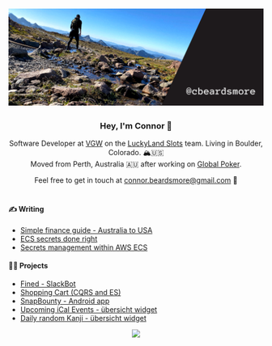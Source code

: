 # [![Connor social banner](https://raw.githubusercontent.com/cbeardsmore/cbeardsmore/main/social-banner-v2.png)](https://cbeardsmore.github.io)

<h3 align="center">Hey, I'm Connor 👋</h3>
<p align="center">Software Developer at <a href="https://www.vgw.co/">VGW</a> on the <a href="https://luckylandslots.com/">LuckyLand Slots</a> team. Living in Boulder, Colorado. 🏔🇺🇸 </br>Moved from Perth, Australia 🇦🇺 after working on <a href="https://globalpoker.com">Global Poker</a>.</p>

<p align="center">Feel free to get in touch at <a href = "mailto: connor.beardsmore@gmail.com">connor.beardsmore@gmail.com</a> 🤙</p>

# 

#### ✍️ Writing

- [Simple finance guide - Australia to USA](https://medium.com/@cbeardsmore/simple-finance-guide-australia-to-usa-251b941d096b)
- [ECS secrets done right](https://medium.com/hackernoon/ecs-secrets-done-right-9e094cfa6200)
- [Secrets management within AWS ECS](https://medium.com/hackernoon/secrets-management-within-aws-ecs-1b6975819ccd)

#### 👨‍💻 Projects

- [Fined - SlackBot](https://github.com/cbeardsmore/fined)
- [Shopping Cart (CQRS and ES)](https://github.com/cbeardsmore/shopping-cart-event-sourced)
- [SnapBounty - Android app](https://github.com/cbeardsmore/SnapBounty)
- [Upcoming iCal Events - übersicht widget](http://tracesof.net/uebersicht-widgets/#UpcomingEvents)
- [Daily random Kanji - übersicht widget](http://tracesof.net/uebersicht-widgets/#Daily-Random-Kanji)

<p align="center">
  <img src="https://raw.githubusercontent.com/cbeardsmore/cbeardsmore/main/jim.gif" width="600" />
</p>
